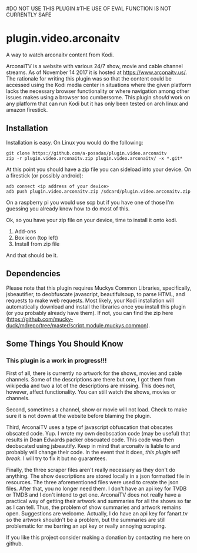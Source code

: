 #DO NOT USE THIS PLUGIN
#THE USE OF EVAL FUNCTION IS NOT CURRENTLY SAFE
#
# plugin.video.arconaitv
A way to watch arconaitv content from Kodi.

ArconaiTV is a website with various 24/7 show, movie and cable channel streams. As of November 14 2017 it is hosted at https://www.arconaitv.us/. The rationale for writing this plugin was so that the 
content could be accessed using the Kodi media center in situations where the given platform lacks the necessary browser functionality or where navigation among other issues makes using a browser too 
cumbersome. This plugin *should* work on any platform that can run Kodi but it has only been tested on arch linux and amazon firestick.

## Installation

Installation is easy. On Linux you would do the following:

    git clone https://github.com/a-posadas/plugin.video.arconaitv
    zip -r plugin.video.arconaitv.zip plugin.video.arconaitv/ -x *.git*

At this point you should have a zip file you can sideload into your device. On a firestick (or possibly android):

    adb connect <ip address of your device>
    adb push plugin.video.arconaitv.zip /sdcard/plugin.video.arconaitv.zip

On a raspberry pi you would use scp but if you have one of those I'm guessing you already know how to do most of this. 

Ok, so you have your zip file on your device, time to install it onto kodi.
1. Add-ons
2. Box icon (top left)
3. Install from zip file 

And that should be it. 

## Dependencies

Please note that this plugin requires Muckys Common Libraries, specifically, jsbeautifier, to deobfuscate javascript, beautifulsoup, to parse HTML, and requests to make web requests. Most likely, your 
Kodi installation will automatically download and install the libraries once you install this plugin (or you probably already have them). If not, you can find the zip here 
(https://github.com/mucky-duck/mdrepo/tree/master/script.module.muckys.common).

## Some Things You Should Know

### This plugin is a work in progress!!!

First of all, there is currently no artwork for the shows, movies and cable channels. Some of the descriptions are there but one, I got them from wikipedia and two a lot of the descriptions are missing. 
This does not, however, affect functionality. You can still watch the shows, movies or channels. 

Second, sometimes a channel, show or movie will not load. Check to make sure it is not down at the website before blaming the plugin. 

Third, ArconaiTV uses a type of javascript obfuscation that obscates obscated code. Yup. I wrote my own deobscation code (may be useful) that results in Dean Edwards packer obscuated code. This code was 
then deobscated using jsbeautify. Keep in mind that arconaitv is liable to and probably will change their code. In the event that it does, *this plugin will break*. I will try to fix it but no guarantees. 

Finally, the three scraper files aren't really necessary as they don't do anything. The show descriptions are stored locally in a json formatted file in resources. The three aforementioned files were used 
to create the json files. After that, you no longer need them. I don't have an api key for TVDB or TMDB and I don't intend to get one. ArconaiTV does not really have a practical way of getting their 
artwork and summaries for all the shows so far as I can tell. Thus, the problem of show summaries and artwork remains open. Suggestions are welcome. Actually, I do have an api key for fanart.tv so the 
artwork shouldn't be a problem, but the summaries are still problematic for me barring an api key or really annoying scraping. 

If you like this project consider making a donation by contacting me here on github. 
